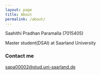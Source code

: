 ```yaml
---
layout: page
title: About
permalink: /about/
---
```


Saahithi Pradhan Paramalla (7015405)

Master student(DSAI) at Saarland University

### Contact me

[sapa00002@stud.uni-saarland.de](mailto:sapa00002@stud.uni-saarland.de)
